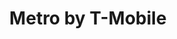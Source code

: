 ---
title: "Metro by T-Mobile"
url: /indianapolis/metro-by-t-mobile-shelby-street/
shop: mobile phone
---